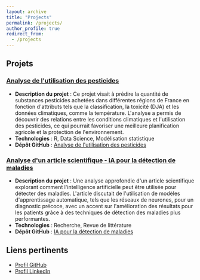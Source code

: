 ```yaml
---
layout: archive
title: "Projects"
permalink: /projects/
author_profile: true
redirect_from:
  - /projects
---
```

## Projets

### [Analyse de l'utilisation des pesticides](https://github.com/dallaorane-wilfred/Pesticide_project)
- **Description du projet** : Ce projet visait à prédire la quantité de substances pesticides achetées dans différentes régions de France en fonction d'attributs tels que la classification, la toxicité (DJA) et les données climatiques, comme la température. L'analyse a permis de découvrir des relations entre les conditions climatiques et l'utilisation des pesticides, ce qui pourrait favoriser une meilleure planification agricole et la protection de l'environnement.
- **Technologies** : R, Data Science, Modélisation statistique
- **Dépôt GitHub** : [Analyse de l'utilisation des pesticides](https://github.com/dallaorane-wilfred/Pesticide_project)

### [Analyse d'un article scientifique - IA pour la détection de maladies](https://github.com/dallaorane-wilfred/Disease_Detection_Paper)
- **Description du projet** : Une analyse approfondie d'un article scientifique explorant comment l'intelligence artificielle peut être utilisée pour détecter des maladies. L'article discutait de l'utilisation de modèles d'apprentissage automatique, tels que les réseaux de neurones, pour un diagnostic précoce, avec un accent sur l'amélioration des résultats pour les patients grâce à des techniques de détection des maladies plus performantes.
- **Technologies** : Recherche, Revue de littérature
- **Dépôt GitHub** : [IA pour la détection de maladies](https://github.com/dallaorane-wilfred/Disease_Detection_Paper)

## Liens pertinents
- [Profil GitHub](https://github.com/dallaorane-wilfred)
- [Profil LinkedIn](https://www.linkedin.com/in/wilfred-dallaorane)
